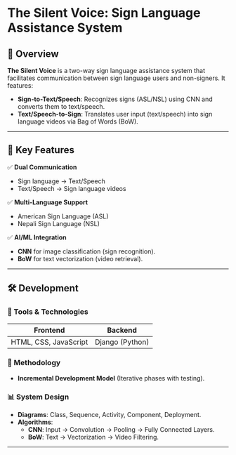 # The Silent Voice: Sign Language Assistance System  

## 📌 Overview  
**The Silent Voice** is a two-way sign language assistance system that facilitates communication between sign language users and non-signers. It features:  
- **Sign-to-Text/Speech**: Recognizes signs (ASL/NSL) using CNN and converts them to text/speech.  
- **Text/Speech-to-Sign**: Translates user input (text/speech) into sign language videos via Bag of Words (BoW).  

---

## 🎯 Key Features  
✅ **Dual Communication**  
- Sign language → Text/Speech  
- Text/Speech → Sign language videos  

✅ **Multi-Language Support**  
- American Sign Language (ASL)  
- Nepali Sign Language (NSL)  

✅ **AI/ML Integration**  
- **CNN** for image classification (sign recognition).  
- **BoW** for text vectorization (video retrieval).  

---

## 🛠️ Development  
### 🔧 Tools & Technologies  
| **Frontend** | **Backend** |   
|-------------|------------|
| HTML, CSS, JavaScript | Django (Python) |  

### 📐 Methodology  
- **Incremental Development Model** (Iterative phases with testing).  

### 📊 System Design  
- **Diagrams**: Class, Sequence, Activity, Component, Deployment.  
- **Algorithms**:  
  - **CNN**: Input → Convolution → Pooling → Fully Connected Layers.  
  - **BoW**: Text → Vectorization → Video Filtering.  

---
